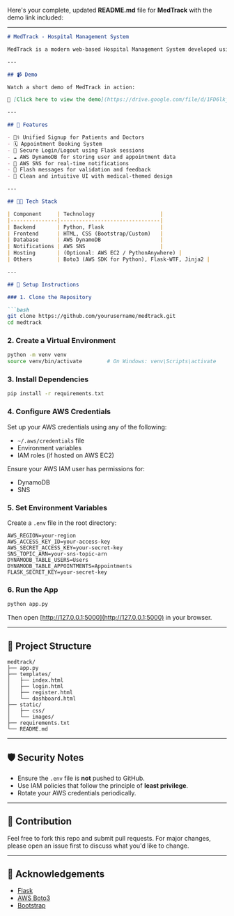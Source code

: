 Here's your complete, updated **README.md** file for **MedTrack** with the demo link included:

---

````markdown
# MedTrack - Hospital Management System

MedTrack is a modern web-based Hospital Management System developed using **Flask** and integrated with **Amazon Web Services (AWS)**. It provides a seamless experience for both doctors and patients, allowing secure signup, appointment scheduling, and real-time notifications via AWS SNS.

---

## 📹 Demo

Watch a short demo of MedTrack in action:

🔗 [Click here to view the demo](https://drive.google.com/file/d/1FD6lkjVjh6FKraFHqK1rw-9T1mq2bmQ2/view?usp=drive_link)

---

## 🚀 Features

- 👨‍⚕️ Unified Signup for Patients and Doctors  
- 🗓️ Appointment Booking System  
- 🔐 Secure Login/Logout using Flask sessions  
- ☁️ AWS DynamoDB for storing user and appointment data  
- 📩 AWS SNS for real-time notifications  
- 🧾 Flash messages for validation and feedback  
- 🎨 Clean and intuitive UI with medical-themed design  

---

## 🧑‍💻 Tech Stack

| Component     | Technology                     |
|---------------|--------------------------------|
| Backend       | Python, Flask                  |
| Frontend      | HTML, CSS (Bootstrap/Custom)   |
| Database      | AWS DynamoDB                   |
| Notifications | AWS SNS                        |
| Hosting       | (Optional: AWS EC2 / PythonAnywhere) |
| Others        | Boto3 (AWS SDK for Python), Flask-WTF, Jinja2 |

---

## 🔧 Setup Instructions

### 1. Clone the Repository

```bash
git clone https://github.com/yourusername/medtrack.git
cd medtrack
````

### 2. Create a Virtual Environment

```bash
python -m venv venv
source venv/bin/activate        # On Windows: venv\Scripts\activate
```

### 3. Install Dependencies

```bash
pip install -r requirements.txt
```

### 4. Configure AWS Credentials

Set up your AWS credentials using any of the following:

* `~/.aws/credentials` file
* Environment variables
* IAM roles (if hosted on AWS EC2)

Ensure your AWS IAM user has permissions for:

* DynamoDB
* SNS

### 5. Set Environment Variables

Create a `.env` file in the root directory:

```
AWS_REGION=your-region
AWS_ACCESS_KEY_ID=your-access-key
AWS_SECRET_ACCESS_KEY=your-secret-key
SNS_TOPIC_ARN=your-sns-topic-arn
DYNAMODB_TABLE_USERS=Users
DYNAMODB_TABLE_APPOINTMENTS=Appointments
FLASK_SECRET_KEY=your-secret-key
```

### 6. Run the App

```bash
python app.py
```

Then open [http://127.0.0.1:5000](http://127.0.0.1:5000) in your browser.

---

## 📁 Project Structure

```
medtrack/
├── app.py
├── templates/
│   ├── index.html
│   ├── login.html
│   ├── register.html
│   └── dashboard.html
├── static/
│   ├── css/
│   └── images/
├── requirements.txt
└── README.md
```

---

## 🛡️ Security Notes

* Ensure the `.env` file is **not** pushed to GitHub.
* Use IAM policies that follow the principle of **least privilege**.
* Rotate your AWS credentials periodically.

---

## 🤝 Contribution

Feel free to fork this repo and submit pull requests. For major changes, please open an issue first to discuss what you'd like to change.

---


## 🙌 Acknowledgements

* [Flask](https://flask.palletsprojects.com/)
* [AWS Boto3](https://boto3.amazonaws.com/)
* [Bootstrap](https://getbootstrap.com/)

```


